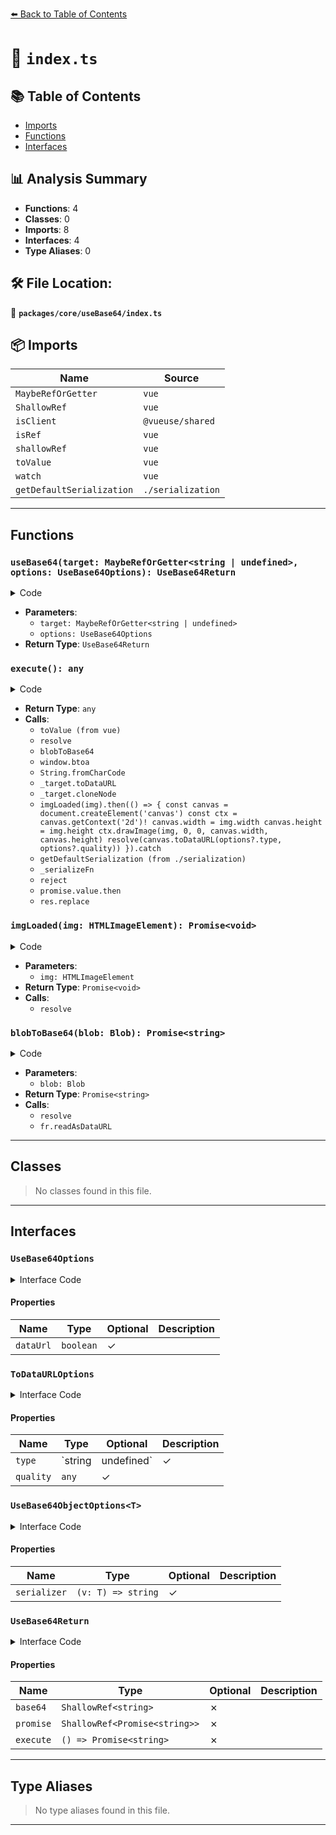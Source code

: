 [⬅️ Back to Table of Contents](../../../index.md)

# 📄 `index.ts`

## 📚 Table of Contents

- [Imports](#imports)
- [Functions](#functions)
- [Interfaces](#interfaces)

## 📊 Analysis Summary

- **Functions**: 4
- **Classes**: 0
- **Imports**: 8
- **Interfaces**: 4
- **Type Aliases**: 0

## 🛠️ File Location:
📂 **`packages/core/useBase64/index.ts`**

## 📦 Imports

| Name | Source |
|------|--------|
| `MaybeRefOrGetter` | `vue` |
| `ShallowRef` | `vue` |
| `isClient` | `@vueuse/shared` |
| `isRef` | `vue` |
| `shallowRef` | `vue` |
| `toValue` | `vue` |
| `watch` | `vue` |
| `getDefaultSerialization` | `./serialization` |


---

## Functions

### `useBase64(target: MaybeRefOrGetter<string | undefined>, options: UseBase64Options): UseBase64Return`

<details><summary>Code</summary>

```ts
export function useBase64(target: MaybeRefOrGetter<string | undefined>, options?: UseBase64Options): UseBase64Return
```
</details>

- **Parameters**:
  - `target: MaybeRefOrGetter<string | undefined>`
  - `options: UseBase64Options`
- **Return Type**: `UseBase64Return`
### `execute(): any`

<details><summary>Code</summary>

```ts
function execute() {
    if (!isClient)
      return

    promise.value = new Promise<string>((resolve, reject) => {
      try {
        const _target = toValue(target)
        if (_target == null) {
          resolve('')
        }
        else if (typeof _target === 'string') {
          resolve(blobToBase64(new Blob([_target], { type: 'text/plain' })))
        }
        else if (_target instanceof Blob) {
          resolve(blobToBase64(_target))
        }
        else if (_target instanceof ArrayBuffer) {
          resolve(window.btoa(String.fromCharCode(...new Uint8Array(_target))))
        }
        else if (_target instanceof HTMLCanvasElement) {
          resolve(_target.toDataURL(options?.type, options?.quality))
        }
        else if (_target instanceof HTMLImageElement) {
          const img = _target.cloneNode(false) as HTMLImageElement
          img.crossOrigin = 'Anonymous'
          imgLoaded(img).then(() => {
            const canvas = document.createElement('canvas')
            const ctx = canvas.getContext('2d')!
            canvas.width = img.width
            canvas.height = img.height
            ctx.drawImage(img, 0, 0, canvas.width, canvas.height)
            resolve(canvas.toDataURL(options?.type, options?.quality))
          }).catch(reject)
        }
        else if (typeof _target === 'object') {
          const _serializeFn = options?.serializer || getDefaultSerialization(_target)

          const serialized = _serializeFn(_target)

          return resolve(blobToBase64(new Blob([serialized], { type: 'application/json' })))
        }
        else {
          reject(new Error('target is unsupported types'))
        }
      }
      catch (error) {
        reject(error)
      }
    })

    promise.value.then((res) => {
      base64.value = options?.dataUrl === false
        ? res.replace(/^data:.*?;base64,/, '')
        : res
    })
    return promise.value
  }
```
</details>

- **Return Type**: `any`
- **Calls**:
  - `toValue (from vue)`
  - `resolve`
  - `blobToBase64`
  - `window.btoa`
  - `String.fromCharCode`
  - `_target.toDataURL`
  - `_target.cloneNode`
  - `imgLoaded(img).then(() => {
            const canvas = document.createElement('canvas')
            const ctx = canvas.getContext('2d')!
            canvas.width = img.width
            canvas.height = img.height
            ctx.drawImage(img, 0, 0, canvas.width, canvas.height)
            resolve(canvas.toDataURL(options?.type, options?.quality))
          }).catch`
  - `getDefaultSerialization (from ./serialization)`
  - `_serializeFn`
  - `reject`
  - `promise.value.then`
  - `res.replace`
### `imgLoaded(img: HTMLImageElement): Promise<void>`

<details><summary>Code</summary>

```ts
function imgLoaded(img: HTMLImageElement) {
  return new Promise<void>((resolve, reject) => {
    if (!img.complete) {
      img.onload = () => {
        resolve()
      }
      img.onerror = reject
    }
    else {
      resolve()
    }
  })
}
```
</details>

- **Parameters**:
  - `img: HTMLImageElement`
- **Return Type**: `Promise<void>`
- **Calls**:
  - `resolve`
### `blobToBase64(blob: Blob): Promise<string>`

<details><summary>Code</summary>

```ts
function blobToBase64(blob: Blob) {
  return new Promise<string>((resolve, reject) => {
    const fr = new FileReader()
    fr.onload = (e) => {
      resolve(e.target!.result as string)
    }
    fr.onerror = reject
    fr.readAsDataURL(blob)
  })
}
```
</details>

- **Parameters**:
  - `blob: Blob`
- **Return Type**: `Promise<string>`
- **Calls**:
  - `resolve`
  - `fr.readAsDataURL`

---

## Classes

> No classes found in this file.


---

## Interfaces

### `UseBase64Options`

<details><summary>Interface Code</summary>

```ts
export interface UseBase64Options {
  /**
   * Output as Data URL format
   *
   * @default true
   */
  dataUrl?: boolean
}
```
</details>

#### Properties

| Name | Type | Optional | Description |
|------|------|----------|-------------|
| `dataUrl` | `boolean` | ✓ |  |

### `ToDataURLOptions`

<details><summary>Interface Code</summary>

```ts
export interface ToDataURLOptions extends UseBase64Options {
  /**
   * MIME type
   */
  type?: string | undefined
  /**
   * Image quality of jpeg or webp
   */
  quality?: any
}
```
</details>

#### Properties

| Name | Type | Optional | Description |
|------|------|----------|-------------|
| `type` | `string | undefined` | ✓ |  |
| `quality` | `any` | ✓ |  |

### `UseBase64ObjectOptions<T>`

<details><summary>Interface Code</summary>

```ts
export interface UseBase64ObjectOptions<T> extends UseBase64Options {
  serializer?: (v: T) => string
}
```
</details>

#### Properties

| Name | Type | Optional | Description |
|------|------|----------|-------------|
| `serializer` | `(v: T) => string` | ✓ |  |

### `UseBase64Return`

<details><summary>Interface Code</summary>

```ts
export interface UseBase64Return {
  base64: ShallowRef<string>
  promise: ShallowRef<Promise<string>>
  execute: () => Promise<string>
}
```
</details>

#### Properties

| Name | Type | Optional | Description |
|------|------|----------|-------------|
| `base64` | `ShallowRef<string>` | ✗ |  |
| `promise` | `ShallowRef<Promise<string>>` | ✗ |  |
| `execute` | `() => Promise<string>` | ✗ |  |


---

## Type Aliases

> No type aliases found in this file.


---